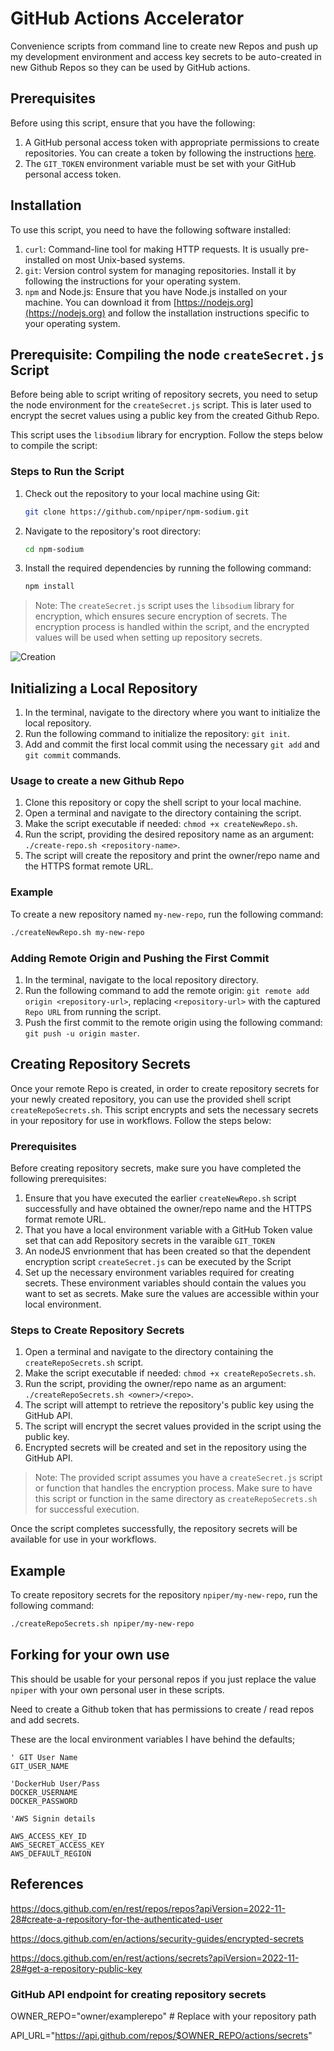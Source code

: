 # GitHub Actions Accelerator

Convenience scripts from command line to create new Repos and  push up my development environment 
and access key secrets to be auto-created in new Github Repos so they can be used by GitHub actions.


## Prerequisites

Before using this script, ensure that you have the following:

1. A GitHub personal access token with appropriate permissions to create repositories. You can create a token by following the instructions [here](https://docs.github.com/en/authentication/keeping-your-account-and-data-secure/creating-a-personal-access-token).
2. The `GIT_TOKEN` environment variable must be set with your GitHub personal access token.

## Installation

To use this script, you need to have the following software installed:


1. `curl`: Command-line tool for making HTTP requests. It is usually pre-installed on most Unix-based systems.
2. `git`: Version control system for managing repositories. Install it by following the instructions for your operating system.
3. `npm` and Node.js: Ensure that you have Node.js installed on your machine. You can download it from [https://nodejs.org](https://nodejs.org) and follow the installation instructions specific to your operating system.


## Prerequisite: Compiling the node `createSecret.js` Script

Before being able to script writing of repository secrets, you need to setup the node environment for the `createSecret.js` script. This is later used to encrypt the secret values using a public key from the created Github Repo. 

This script uses the `libsodium` library for encryption. Follow the steps below to compile the script:

### Steps to Run the Script

1. Check out the repository to your local machine using Git:

   ```bash
   git clone https://github.com/npiper/npm-sodium.git
   ```

2. Navigate to the repository's root directory:

   ```bash
   cd npm-sodium
   ```

3. Install the required dependencies by running the following command:

   ```bash
   npm install
   ```

> Note: The `createSecret.js` script uses the `libsodium` library for encryption, which ensures secure encryption of secrets. The encryption process is handled within the script, and the encrypted values will be used when setting up repository secrets.


![Creation](http://www.plantuml.com/plantuml/svg/TP5HQzim483VzIkkeG_hWssonp9AJQ9b9cbIB8So61Z5lYG2MnBIUMMK_FT5gPSqNM9iRDttdUwiU_Ga7NLjmsvgN2kD89xphE1YcSzWIsJzVP8u-Hfl56sxLUVHLKOJQeehqoQsaJfaHvxgHgsIZMfMqkrl6PsGTOhG9x-7yJ3f5-n6wQhfQknSyw5YybubaXKfetriGsEC53K8GhPs_yhH6g_8k3ym-G7fGGI1bKFoZ3ciIEhDtXjykptVxE6NdXm2VP8VWFImsVOhU6ECGRZMfgdHmK1RPT4bjsyEhTaTxF0Ln3ElBpuu0kb8hML5CCcASYbuNixJ9_w9ZHUZwPu4V9q-fqAyBFBn9vg-Y38TZRWGvPJ_BBDBNF1HpeiFsWLdpB-dorbHvdoIBUONcYyMKpw_zbFyASrc0UvOU7QCiSgqrcZK19L3IJZ7rp2ls6z1-bFiFoz8_J6UkSUv7bCXYXxUnt0FNuPtlNU8iBES89vc4-olTv3MDVX_Ux97r7NNDdy1)

## Initializing a Local Repository

1. In the terminal, navigate to the directory where you want to initialize the local repository.
2. Run the following command to initialize the repository: `git init`.
3. Add and commit the first local commit using the necessary `git add` and `git commit` commands.


### Usage to create a new Github Repo

1. Clone this repository or copy the shell script to your local machine.
2. Open a terminal and navigate to the directory containing the script.
3. Make the script executable if needed: `chmod +x createNewRepo.sh`.
4. Run the script, providing the desired repository name as an argument: `./create-repo.sh <repository-name>`.
5. The script will create the repository and print the owner/repo name and the HTTPS format remote URL.

### Example

To create a new repository named `my-new-repo`, run the following command:

```bash
./createNewRepo.sh my-new-repo
```

### Adding Remote Origin and Pushing the First Commit

1. In the terminal, navigate to the local repository directory.
2. Run the following command to add the remote origin: `git remote add origin <repository-url>`, replacing `<repository-url>` with the captured `Repo URL` from running the script.
3. Push the first commit to the remote origin using the following command: `git push -u origin master`.


## Creating Repository Secrets

Once your remote Repo is created, in order to create repository secrets for your newly created repository, you can use the provided shell script `createRepoSecrets.sh`. This script encrypts and sets the necessary secrets in your repository for use in workflows. Follow the steps below:

### Prerequisites

Before creating repository secrets, make sure you have completed the following prerequisites:

1. Ensure that you have executed the earlier `createNewRepo.sh` script successfully and have obtained the owner/repo name and the HTTPS format remote URL.
2. That you have a local environment variable with a GitHub Token value set that can add Repository secrets in the varaible `GIT_TOKEN`
3. An nodeJS envrionment that has been created so that the dependent encryption script `createSecret.js` can be executed by the Script
4. Set up the necessary environment variables required for creating secrets. These environment variables should contain the values you want to set as secrets. Make sure the values are accessible within your local environment.

### Steps to Create Repository Secrets

1. Open a terminal and navigate to the directory containing the `createRepoSecrets.sh` script.
2. Make the script executable if needed: `chmod +x createRepoSecrets.sh`.
3. Run the script, providing the owner/repo name as an argument: `./createRepoSecrets.sh <owner>/<repo>`.
4. The script will attempt to retrieve the repository's public key using the GitHub API.
5. The script will encrypt the secret values provided in the script using the public key.
6. Encrypted secrets will be created and set in the repository using the GitHub API.

> Note: The provided script assumes you have a `createSecret.js` script or function that handles the encryption process. Make sure to have this script or function in the same directory as `createRepoSecrets.sh` for successful execution.

Once the script completes successfully, the repository secrets will be available for use in your workflows.

## Example

To create repository secrets for the repository `npiper/my-new-repo`, run the following command:

```bash
./createRepoSecrets.sh npiper/my-new-repo
```

## Forking for your own use

This should be usable for your personal repos if you just replace the value `npiper` with your own personal user in these scripts.

Need to create a Github token that has permissions to create / read repos and add secrets.

These are the local environment variables I have behind the defaults;

```
' GIT User Name
GIT_USER_NAME

'DockerHub User/Pass
DOCKER_USERNAME
DOCKER_PASSWORD

'AWS Signin details

AWS_ACCESS_KEY_ID
AWS_SECRET_ACCESS_KEY
AWS_DEFAULT_REGION
```

## References



https://docs.github.com/en/rest/repos/repos?apiVersion=2022-11-28#create-a-repository-for-the-authenticated-user

https://docs.github.com/en/actions/security-guides/encrypted-secrets



https://docs.github.com/en/rest/actions/secrets?apiVersion=2022-11-28#get-a-repository-public-key

### GitHub API endpoint for creating repository secrets

OWNER_REPO="owner/examplerepo"  # Replace with your repository path

API_URL="https://api.github.com/repos/$OWNER_REPO/actions/secrets"
